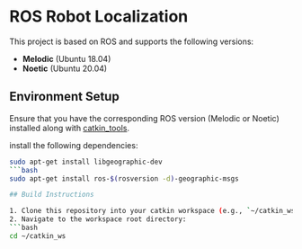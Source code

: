 # ROS Robot Localization

This project is based on ROS and supports the following versions:
- **Melodic** (Ubuntu 18.04)
- **Noetic** (Ubuntu 20.04)

## Environment Setup

Ensure that you have the corresponding ROS version (Melodic or Noetic) installed along with [catkin_tools](https://catkin-tools.readthedocs.io/en/latest/).

install the following dependencies:
   ```bash
   sudo apt-get install libgeographic-dev
   ```bash
   sudo apt-get install ros-$(rosversion -d)-geographic-msgs

## Build Instructions

1. Clone this repository into your catkin workspace (e.g., `~/catkin_ws/src`).
2. Navigate to the workspace root directory:
   ```bash
   cd ~/catkin_ws
